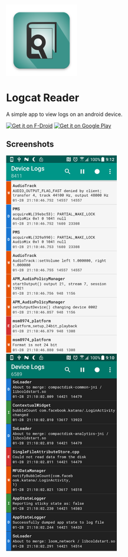 <img src="/app/playstore_images/launcher_icon.png" width="192px" />

# Logcat Reader 

A simple app to view logs on an android device.

<a href="https://f-droid.org/packages/com.dp.logcatapp/" target="_blank">
<img src="https://f-droid.org/badge/get-it-on.png" alt="Get it on F-Droid" height="80"/></a>
<a href='https://play.google.com/store/apps/details?id=com.dp.logcatapp'><img alt='Get it on Google Play' src='https://play.google.com/intl/en_us/badges/images/generic/en_badge_web_generic.png' height="80"/></a>

## Screenshots
<img src="/app/playstore_images/screenshots/screenshot-1.png" width="300px" /> <img src="/app/playstore_images/screenshots/screenshot-2.png" width="300px" />
